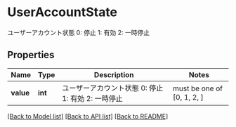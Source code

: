 # UserAccountState

ユーザーアカウント状態 0: 停止 1: 有効 2: 一時停止

## Properties
Name | Type | Description | Notes
------------ | ------------- | ------------- | -------------
**value** | **int** | ユーザーアカウント状態 0: 停止 1: 有効 2: 一時停止 |  must be one of [0, 1, 2, ]

[[Back to Model list]](../README.md#documentation-for-models) [[Back to API list]](../README.md#documentation-for-api-endpoints) [[Back to README]](../README.md)


